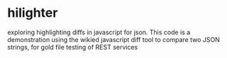 # hilighter
exploring highlighting diffs in javascript for json. This code is a demonstration using the wikied javascript diff tool to
compare two JSON strings, for gold file testing of REST services
